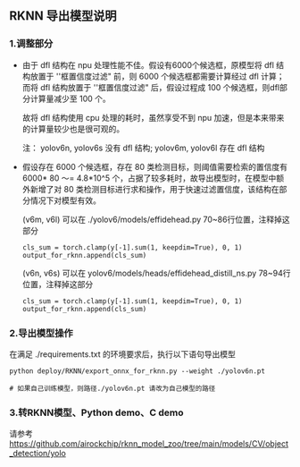 ## RKNN 导出模型说明

### 1.调整部分

- 由于 dfl 结构在 npu 处理性能不佳。假设有6000个候选框，原模型将 dfl 结构放置于 ''框置信度过滤" 前，则 6000 个候选框都需要计算经过 dfl 计算；而将 dfl 结构放置于 ''框置信度过滤" 后，假设过程成 100 个候选框，则dfl部分计算量减少至 100 个。

  故将 dfl 结构使用 cpu 处理的耗时，虽然享受不到 npu 加速，但是本来带来的计算量较少也是很可观的。
  
  注： yolov6n, yolov6s 没有 dfl 结构; yolov6m, yolov6l 存在 dfl 结构



- 假设存在 6000 个候选框，存在 80 类检测目标，则阈值需要检索的置信度有 6000* 80 ～= 4.8*10^5 个，占据了较多耗时，故导出模型时，在模型中额外新增了对 80 类检测目标进行求和操作，用于快速过滤置信度，该结构在部分情况下对模型有效。

  (v6m, v6l) 可以在 ./yolov6/models/effidehead.py 70~86行位置，注释掉这部分

  ```
  cls_sum = torch.clamp(y[-1].sum(1, keepdim=True), 0, 1)
  output_for_rknn.append(cls_sum)
  ```

  (v6n, v6s) 可以在  yolov6/models/heads/effidehead_distill_ns.py 78~94行位置，注释掉这部分
  
  ```
  cls_sum = torch.clamp(y[-1].sum(1, keepdim=True), 0, 1)
  output_for_rknn.append(cls_sum)
  ```
  
  



### 2.导出模型操作

在满足 ./requirements.txt 的环境要求后，执行以下语句导出模型

```
python deploy/RKNN/export_onnx_for_rknn.py --weight ./yolov6n.pt

# 如果自己训练模型，则路径./yolov6n.pt 请改为自己模型的路径
```


### 3.转RKNN模型、Python demo、C demo

请参考 https://github.com/airockchip/rknn_model_zoo/tree/main/models/CV/object_detection/yolo 